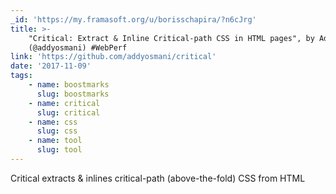 ```yaml
---
_id: 'https://my.framasoft.org/u/borisschapira/?n6cJrg'
title: >-
    "Critical: Extract & Inline Critical-path CSS in HTML pages", by Addy Osmani
    (@addyosmani) #WebPerf
link: 'https://github.com/addyosmani/critical'
date: '2017-11-09'
tags:
    - name: boostmarks
      slug: boostmarks
    - name: critical
      slug: critical
    - name: css
      slug: css
    - name: tool
      slug: tool
---
```


<div class="markdown"><p>Critical extracts &amp; inlines critical-path (above-the-fold) CSS from HTML
</p></div>

